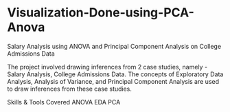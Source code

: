 # Visualization-Done-using-PCA-Anova

Salary Analysis using ANOVA and Principal Component Analysis on College Admissions Data

The project involved drawing inferences from 2 case studies, namely - Salary Analysis, College Admissions Data. The concepts of Exploratory Data Analysis, Analysis of Variance, 
and Principal Component Analysis are used to draw inferences from these case studies.

Skills & Tools Covered
ANOVA
EDA
PCA
